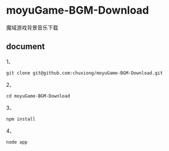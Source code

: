 # moyuGame-BGM-Download
 魔域游戏背景音乐下载



## document

1、
```shell
git clone git@github.com:chuxiong/moyuGame-BGM-Download.git
```
2、
```shell
cd moyuGame-BGM-Download
```
3、
```shell
npm install
```
4、
```shell
node app
```



